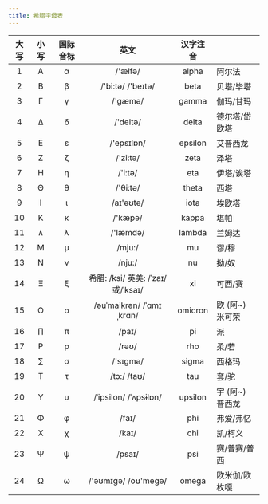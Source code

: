 ```yaml
---
title: 希腊字母表
---
```


| 大写 | 小写 | 国际音标 |               英文                | 汉字注音 |                 |
| :--: | :--: | :------: | :-------------------------------: | :------: | --------------- |
|  1   |  Α   |    α     |              /'ælfə/              |  alpha   | 阿尔法          |
|  2   |  Β   |    β     |         /'bi:tə/ /'beɪtə/         |   beta   | 贝塔/毕塔       |
|  3   |  Γ   |    γ     |              /'gæmə/              |  gamma   | 伽玛/甘玛       |
|  4   |  Δ   |    δ     |             /'deltə/              |  delta   | 德尔塔/岱欧塔   |
|  5   |  Ε   |    ε     |            /'epsɪlɒn/             | epsilon  | 艾普西龙        |
|  6   |  Ζ   |    ζ     |             /'zi:tə/              |   zeta   | 泽塔            |
|  7   |  Η   |    η     |              /'i:tə/              |   eta    | 伊塔/诶塔       |
|  8   |  Θ   |    θ     |             /'θi:tə/              |  theta   | 西塔            |
|  9   |  Ι   |    ι     |             /aɪ'əʊtə/             |   iota   | 埃欧塔          |
|  10  |  Κ   |    κ     |              /'kæpə/              |  kappa   | 堪帕            |
|  11  |  ∧   |    λ     |             /'læmdə/              |  lambda  | 兰姆达          |
|  12  |  Μ   |    μ     |              /mju:/               |    mu    | 谬/穆           |
|  13  |  Ν   |    ν     |              /nju:/               |    nu    | 拗/奴           |
|  14  |  Ξ   |    ξ     | 希腊: /ksi/ 英美: /ˈzaɪ/或/ˈksaɪ/ |    xi    | 可西/赛         |
|  15  |  Ο   |    ο     |     /əuˈmaikrən/ /ˈɑmɪˌkrɑn/      | omicron  | 欧 (阿~) 米可荣 |
|  16  |  ∏   |    π     |               /paɪ/               |    pi    | 派              |
|  17  |  Ρ   |    ρ     |               /rəʊ/               |   rho    | 柔/若           |
|  18  |  ∑   |    σ     |             /'sɪɡmə/              |  sigma   | 西格玛          |
|  19  |  Τ   |    τ     |            /tɔ:/ /taʊ/            |   tau    | 套/驼           |
|  20  |  Υ   |    υ     |       /ˈipsilon/ /ˈʌpsɨlɒn/       | upsilon  | 宇 (阿~) 普西龙 |
|  21  |  Φ   |    φ     |               /faɪ/               |   phi    | 弗爱/弗忆       |
|  22  |  Χ   |    χ     |               /kaɪ/               |   chi    | 凯/柯义         |
|  23  |  Ψ   |    ψ     |              /psaɪ/               |   psi    | 赛/普赛/普西    |
|  24  |  Ω   |    ω     |        /'əʊmɪɡə/ /oʊ'meɡə/        |  omega   | 欧米伽/欧枚嘎   |